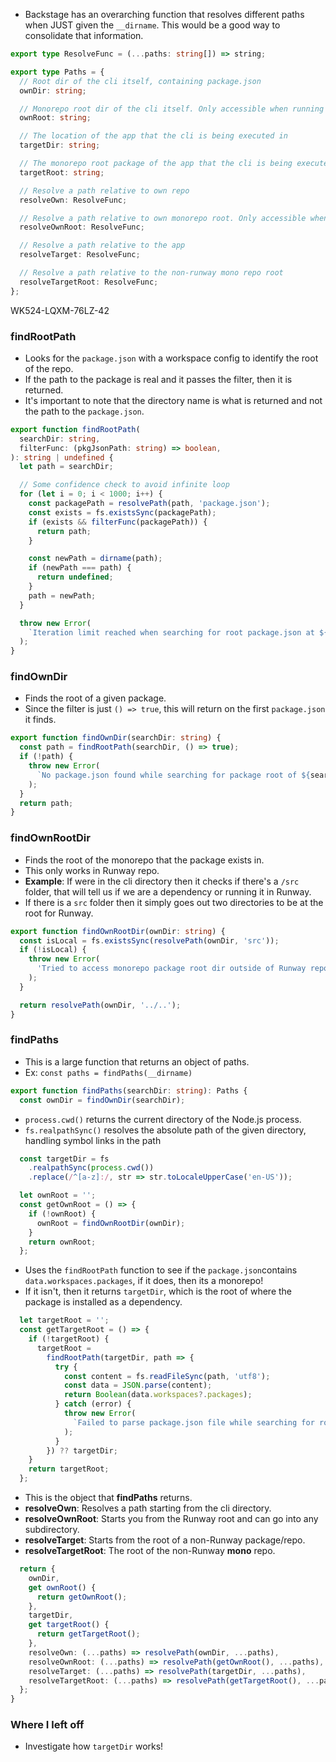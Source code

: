 - Backstage has an overarching function that resolves different paths when JUST given the `__dirname`. This would be a good way to consolidate that information.

```ts
export type ResolveFunc = (...paths: string[]) => string;

export type Paths = {
  // Root dir of the cli itself, containing package.json
  ownDir: string;

  // Monorepo root dir of the cli itself. Only accessible when running inside Runway repo.
  ownRoot: string;

  // The location of the app that the cli is being executed in
  targetDir: string;

  // The monorepo root package of the app that the cli is being executed in.
  targetRoot: string;

  // Resolve a path relative to own repo
  resolveOwn: ResolveFunc;

  // Resolve a path relative to own monorepo root. Only accessible when running inside Backstage repo.
  resolveOwnRoot: ResolveFunc;

  // Resolve a path relative to the app
  resolveTarget: ResolveFunc;

  // Resolve a path relative to the non-runway mono repo root
  resolveTargetRoot: ResolveFunc;
};
```

WK524-LQXM-76LZ-42
### findRootPath
- Looks for the `package.json` with a workspace config to identify the root of the repo.
- If the path to the package is real and it passes the filter, then it is returned.
- It's important to note that the directory name is what is returned and not the path to the `package.json`.
```ts
export function findRootPath(
  searchDir: string,
  filterFunc: (pkgJsonPath: string) => boolean,
): string | undefined {
  let path = searchDir;

  // Some confidence check to avoid infinite loop
  for (let i = 0; i < 1000; i++) {
    const packagePath = resolvePath(path, 'package.json');
    const exists = fs.existsSync(packagePath);
    if (exists && filterFunc(packagePath)) {
      return path;
    }

    const newPath = dirname(path);
    if (newPath === path) {
      return undefined;
    }
    path = newPath;
  }

  throw new Error(
    `Iteration limit reached when searching for root package.json at ${searchDir}`,
  );
}
```

### findOwnDir
- Finds the root of a given package.
- Since the filter is just `() => true`, this will return on the first `package.json` it finds.
```ts
export function findOwnDir(searchDir: string) {
  const path = findRootPath(searchDir, () => true);
  if (!path) {
    throw new Error(
      `No package.json found while searching for package root of ${searchDir}`,
    );
  }
  return path;
}
```

### findOwnRootDir
- Finds the root of the monorepo that the package exists in.
- This only works in Runway repo.
- **Example**: If were in the cli directory then it checks if there's a `/src` folder, that will tell us if we are a dependency or running it in Runway.
- If there is a `src` folder then it simply goes out two directories to be at the root for Runway.
```ts
export function findOwnRootDir(ownDir: string) {
  const isLocal = fs.existsSync(resolvePath(ownDir, 'src'));
  if (!isLocal) {
    throw new Error(
      'Tried to access monorepo package root dir outside of Runway repository',
    );
  }

  return resolvePath(ownDir, '../..');
}
```

### findPaths
- This is a large function that returns an object of paths.
- Ex: `const paths = findPaths(__dirname)`
```ts
export function findPaths(searchDir: string): Paths {
  const ownDir = findOwnDir(searchDir);
```

- `process.cwd()` returns the current directory of the Node.js process.
- `fs.realpathSync()` resolves the absolute path of the given directory, handling symbol links in the path

```ts
  const targetDir = fs
    .realpathSync(process.cwd())
    .replace(/^[a-z]:/, str => str.toLocaleUpperCase('en-US'));
```


```ts
  let ownRoot = '';
  const getOwnRoot = () => {
    if (!ownRoot) {
      ownRoot = findOwnRootDir(ownDir);
    }
    return ownRoot;
  };
```

- Uses the `findRootPath` function to see if the `package.json`contains `data.workspaces.packages`, if it does, then its a monorepo!
- If it isn't, then it returns `targetDir`, which is the root of where the package is installed as a dependency.

```ts
  let targetRoot = '';
  const getTargetRoot = () => {
    if (!targetRoot) {
      targetRoot =
        findRootPath(targetDir, path => {
          try {
            const content = fs.readFileSync(path, 'utf8');
            const data = JSON.parse(content);
            return Boolean(data.workspaces?.packages);
          } catch (error) {
            throw new Error(
              `Failed to parse package.json file while searching for root, ${error}`,
            );
          }
        }) ?? targetDir;
    }
    return targetRoot;
  };
```

- This is the object that **findPaths** returns.
- **resolveOwn**: Resolves a path starting from the cli directory.
- **resolveOwnRoot**: Starts you from the Runway root and can go into any subdirectory.
- **resolveTarget**: Starts from the root of a non-Runway package/repo.
- **resolveTargetRoot**: The root of the non-Runway **mono** repo.

```ts
  return {
    ownDir,
    get ownRoot() {
      return getOwnRoot();
    },
    targetDir,
    get targetRoot() {
      return getTargetRoot();
    },
    resolveOwn: (...paths) => resolvePath(ownDir, ...paths),
    resolveOwnRoot: (...paths) => resolvePath(getOwnRoot(), ...paths),
    resolveTarget: (...paths) => resolvePath(targetDir, ...paths),
    resolveTargetRoot: (...paths) => resolvePath(getTargetRoot(), ...paths),
  };
}
```


### Where I left off
- Investigate how `targetDir` works!